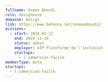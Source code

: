 ```yaml
---
fullname: Asmaa Aboudi
role: designeuse
domaine: Design
link: https://www.behance.net/asmaaaboudi2
missions:
  - start: 2024-01-12
    end: 2024-11-26
    status: admin
    employer: GIP Plateforme de l'inclusion
    startups:
      - l-immersion-facile
memberType: beta
startups:
  - l-immersion-facile
---
```

